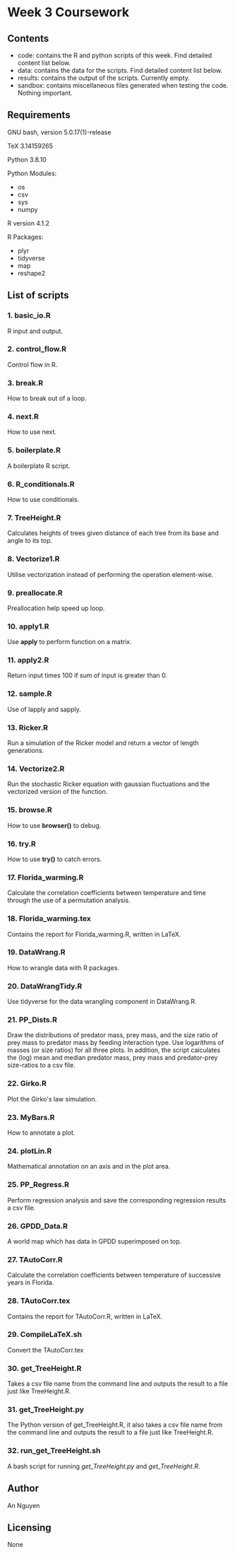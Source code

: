 # Week 3 Coursework 

## Contents
* code: contains the R and python scripts of this week. Find detailed content list below. 
* data: contains the data for the scripts. Find detailed content list below.
* results: contains the output of the scripts. Currently empty. 
* sandbox: contains miscellaneous files generated when testing the code. Nothing important.

## Requirements

GNU bash, version 5.0.17(1)-release

TeX 3.14159265

Python 3.8.10

Python Modules: 
* os
* csv
* sys
* numpy

R version 4.1.2

R Packages:
* plyr
* tidyverse
* map
* reshape2

## List of scripts

### 1. basic_io.R

R input and output.

### 2. control_flow.R

Control flow in R.

### 3. break.R

How to break out of a loop.

### 4. next.R

How to use next.

### 5. boilerplate.R

A boilerplate R script.

### 6. R_conditionals.R

How to use conditionals.

### 7. TreeHeight.R

Calculates heights of trees given distance of each tree from its base and angle to its top. 

### 8. Vectorize1.R

Utilise vectorization instead of performing the operation element-wise.

### 9. preallocate.R

Preallocation help speed up loop.

### 10. apply1.R

Use **apply** to perform function on a matrix.

### 11. apply2.R

Return input times 100 if sum of input is greater than 0. 

### 12. sample.R

Use of lapply and sapply.

### 13. Ricker.R

Run a simulation of the Ricker model and return a vector of length generations.

### 14. Vectorize2.R

Run the stochastic Ricker equation with gaussian fluctuations and the vectorized version of the function.

### 15. browse.R

How to use **browser()** to debug.

### 16. try.R

How to use **try()** to catch errors.

### 17. Florida_warming.R

Calculate the correlation coefficients between temperature and time through the use of a permutation analysis.

### 18. Florida_warming.tex

Contains the report for Florida_warming.R, written in LaTeX.

### 19. DataWrang.R

How to wrangle data with R packages. 

### 20. DataWrangTidy.R

Use tidyverse for the data wrangling component in DataWrang.R.

### 21. PP_Dists.R

Draw the distributions of predator mass, prey mass, and the size ratio of prey mass to predator mass by feeding interaction type. Use logarithms of masses (or size ratios) for all three plots. In addition, the script calculates the (log) mean and median predator mass, prey mass and predator-prey size-ratios to a csv file.

### 22. Girko.R

Plot the Girko's law simulation.

### 23. MyBars.R

How to annotate a plot. 

### 24. plotLin.R

Mathematical annotation on an axis and in the plot area.

### 25. PP_Regress.R

Perform regression analysis and save the corresponding regression results a csv file.

### 26. GPDD_Data.R

A world map which has data in GPDD superimposed on top.

### 27. TAutoCorr.R

Calculate the correlation coefficients between temperature of successive years in Florida.

### 28. TAutoCorr.tex

Contains the report for TAutoCorr.R, written in LaTeX.

### 29. CompileLaTeX.sh

Convert the TAutoCorr.tex

### 30. get_TreeHeight.R

Takes a csv file name from the command line and outputs the result to a file just like TreeHeight.R.

### 31. get_TreeHeight.py

The Python version of get_TreeHeight.R, it also takes a csv file name from the command line and outputs the result to a file just like TreeHeight.R.

### 32. run_get_TreeHeight.sh

A bash script for running *get_TreeHeight.py* and *get_TreeHeight.R*. 

## Author

An Nguyen

## Licensing

None
